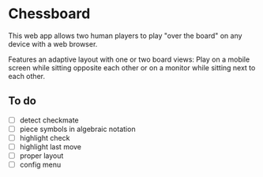 Chessboard
==========

This web app allows two human players to play "over the board" on any device
with a web browser.

Features an adaptive layout with one or two board views:
Play on a mobile screen while sitting opposite each other
or on a monitor while sitting next to each other.

To do
-----

* [ ] detect checkmate
* [ ] piece symbols in algebraic notation
* [ ] highlight check
* [ ] highlight last move
* [ ] proper layout
* [ ] config menu
